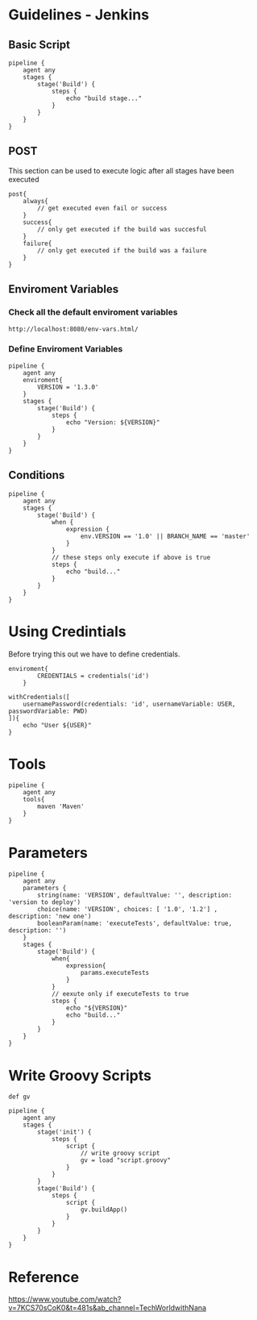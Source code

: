 # Guidelines - Jenkins
## Basic Script
```
pipeline {
    agent any 
    stages {
        stage('Build') { 
            steps {
                echo "build stage..."
            }
        }
    }
}
```
## POST
This section can be used to execute logic after all stages have been executed 
```
post{
    always{
        // get executed even fail or success
    }
    success{
        // only get executed if the build was succesful
    }
    failure{
        // only get executed if the build was a failure
    }
}
```
## Enviroment Variables

### Check all the default enviroment variables
`http://localhost:8080/env-vars.html/`

### Define Enviroment Variables
```
pipeline {
    agent any 
    enviroment{
        VERSION = '1.3.0'
    }
    stages {
        stage('Build') { 
            steps {
                echo "Version: ${VERSION}"
            }
        }
    }
}
```
## Conditions
```
pipeline {
    agent any 
    stages {
        stage('Build') { 
            when {
                expression {
                    env.VERSION == '1.0' || BRANCH_NAME == 'master'
                }
            }
            // these steps only execute if above is true
            steps {
                echo "build..."
            }
        }
    }
}
```
# Using Credintials
Before trying this out we have to define credentials.
```
enviroment{
        CREDENTIALS = credentials('id')
    }
```
```
withCredentials([
    usernamePassword(credentials: 'id', usernameVariable: USER, passwordVariable: PWD)
]){
    echo "User ${USER}"
}
```

# Tools
```
pipeline {
    agent any 
    tools{
        maven 'Maven'
    }
}
```

# Parameters
```
pipeline {
    agent any 
    parameters {
        string(name: 'VERSION', defaultValue: '', description: 'version to deploy')
        choice(name: 'VERSION', choices: [ '1.0', '1.2'] , description: 'new one')
        booleanParam(name: 'executeTests', defaultValue: true, description: '')
    }
    stages {
        stage('Build') { 
            when{
                expression{
                    params.executeTests
                }
            }
            // eexute only if executeTests to true
            steps {
                echo "${VERSION}"
                echo "build..."
            }
        }
    }
}
```

# Write Groovy Scripts

```
def gv

pipeline {
    agent any 
    stages {
        stage('init') { 
            steps {
                script {
                    // write groovy script
                    gv = load "script.groovy"
                }
            }
        }
        stage('Build') { 
            steps {
                script {
                    gv.buildApp()
                }
            }
        }
    }
}
```






# Reference
https://www.youtube.com/watch?v=7KCS70sCoK0&t=481s&ab_channel=TechWorldwithNana
